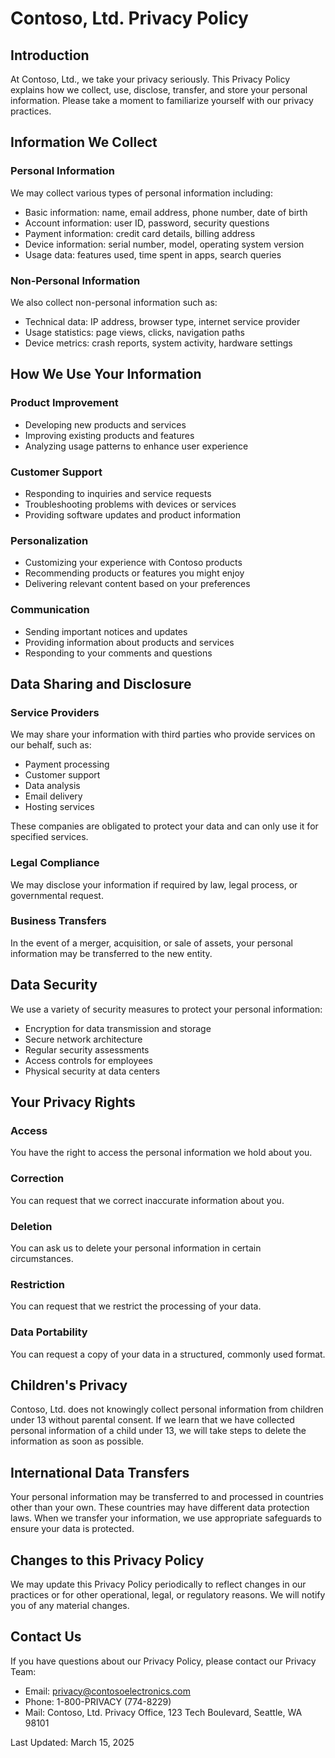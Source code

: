 # Contoso, Ltd. Privacy Policy

## Introduction

At Contoso, Ltd., we take your privacy seriously. This Privacy Policy explains how we collect, use, disclose, transfer, and store your personal information. Please take a moment to familiarize yourself with our privacy practices.

## Information We Collect

### Personal Information
We may collect various types of personal information including:
- Basic information: name, email address, phone number, date of birth
- Account information: user ID, password, security questions
- Payment information: credit card details, billing address
- Device information: serial number, model, operating system version
- Usage data: features used, time spent in apps, search queries

### Non-Personal Information
We also collect non-personal information such as:
- Technical data: IP address, browser type, internet service provider
- Usage statistics: page views, clicks, navigation paths
- Device metrics: crash reports, system activity, hardware settings

## How We Use Your Information

### Product Improvement
- Developing new products and services
- Improving existing products and features
- Analyzing usage patterns to enhance user experience

### Customer Support
- Responding to inquiries and service requests
- Troubleshooting problems with devices or services
- Providing software updates and product information

### Personalization
- Customizing your experience with Contoso products
- Recommending products or features you might enjoy
- Delivering relevant content based on your preferences

### Communication
- Sending important notices and updates
- Providing information about products and services
- Responding to your comments and questions

## Data Sharing and Disclosure

### Service Providers
We may share your information with third parties who provide services on our behalf, such as:
- Payment processing
- Customer support
- Data analysis
- Email delivery
- Hosting services

These companies are obligated to protect your data and can only use it for specified services.

### Legal Compliance
We may disclose your information if required by law, legal process, or governmental request.

### Business Transfers
In the event of a merger, acquisition, or sale of assets, your personal information may be transferred to the new entity.

## Data Security

We use a variety of security measures to protect your personal information:
- Encryption for data transmission and storage
- Secure network architecture
- Regular security assessments
- Access controls for employees
- Physical security at data centers

## Your Privacy Rights

### Access
You have the right to access the personal information we hold about you.

### Correction
You can request that we correct inaccurate information about you.

### Deletion
You can ask us to delete your personal information in certain circumstances.

### Restriction
You can request that we restrict the processing of your data.

### Data Portability
You can request a copy of your data in a structured, commonly used format.

## Children's Privacy

Contoso, Ltd. does not knowingly collect personal information from children under 13 without parental consent. If we learn that we have collected personal information of a child under 13, we will take steps to delete the information as soon as possible.

## International Data Transfers

Your personal information may be transferred to and processed in countries other than your own. These countries may have different data protection laws. When we transfer your information, we use appropriate safeguards to ensure your data is protected.

## Changes to this Privacy Policy

We may update this Privacy Policy periodically to reflect changes in our practices or for other operational, legal, or regulatory reasons. We will notify you of any material changes.

## Contact Us

If you have questions about our Privacy Policy, please contact our Privacy Team:

- Email: privacy@contosoelectronics.com
- Phone: 1-800-PRIVACY (774-8229)
- Mail: Contoso, Ltd. Privacy Office, 123 Tech Boulevard, Seattle, WA 98101

Last Updated: March 15, 2025
